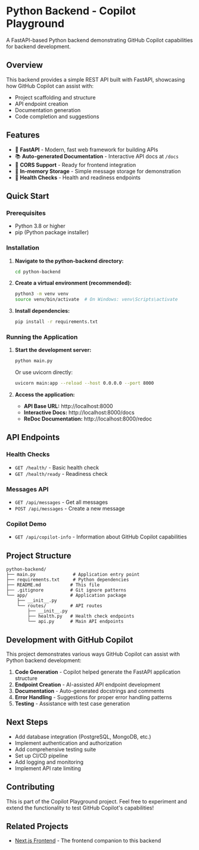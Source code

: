# Python Backend - Copilot Playground

A FastAPI-based Python backend demonstrating GitHub Copilot capabilities for backend development.

## Overview

This backend provides a simple REST API built with FastAPI, showcasing how GitHub Copilot can assist with:
- Project scaffolding and structure
- API endpoint creation
- Documentation generation
- Code completion and suggestions

## Features

- 🚀 **FastAPI** - Modern, fast web framework for building APIs
- 📚 **Auto-generated Documentation** - Interactive API docs at `/docs`
- 🔄 **CORS Support** - Ready for frontend integration
- 💾 **In-memory Storage** - Simple message storage for demonstration
- 🏥 **Health Checks** - Health and readiness endpoints

## Quick Start

### Prerequisites

- Python 3.8 or higher
- pip (Python package installer)

### Installation

1. **Navigate to the python-backend directory:**
   ```bash
   cd python-backend
   ```

2. **Create a virtual environment (recommended):**
   ```bash
   python3 -m venv venv
   source venv/bin/activate  # On Windows: venv\Scripts\activate
   ```

3. **Install dependencies:**
   ```bash
   pip install -r requirements.txt
   ```

### Running the Application

1. **Start the development server:**
   ```bash
   python main.py
   ```
   
   Or use uvicorn directly:
   ```bash
   uvicorn main:app --reload --host 0.0.0.0 --port 8000
   ```

2. **Access the application:**
   - **API Base URL:** http://localhost:8000
   - **Interactive Docs:** http://localhost:8000/docs
   - **ReDoc Documentation:** http://localhost:8000/redoc

## API Endpoints

### Health Checks
- `GET /health/` - Basic health check
- `GET /health/ready` - Readiness check

### Messages API
- `GET /api/messages` - Get all messages
- `POST /api/messages` - Create a new message

### Copilot Demo
- `GET /api/copilot-info` - Information about GitHub Copilot capabilities

## Project Structure

```
python-backend/
├── main.py              # Application entry point
├── requirements.txt     # Python dependencies
├── README.md           # This file
├── .gitignore          # Git ignore patterns
└── app/                # Application package
    ├── __init__.py
    └── routes/         # API routes
        ├── __init__.py
        ├── health.py   # Health check endpoints
        └── api.py      # Main API endpoints
```

## Development with GitHub Copilot

This project demonstrates various ways GitHub Copilot can assist with Python backend development:

1. **Code Generation** - Copilot helped generate the FastAPI application structure
2. **Endpoint Creation** - AI-assisted API endpoint development
3. **Documentation** - Auto-generated docstrings and comments
4. **Error Handling** - Suggestions for proper error handling patterns
5. **Testing** - Assistance with test case generation

## Next Steps

- Add database integration (PostgreSQL, MongoDB, etc.)
- Implement authentication and authorization
- Add comprehensive testing suite
- Set up CI/CD pipeline
- Add logging and monitoring
- Implement API rate limiting

## Contributing

This is part of the Copilot Playground project. Feel free to experiment and extend the functionality to test GitHub Copilot's capabilities!

## Related Projects

- [Next.js Frontend](../nextjs/) - The frontend companion to this backend